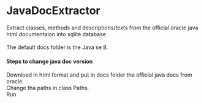# JavaDocExtractor
Extract classes, methods and descriptions/texts from the official oracle java html documentaion into sqlite database
<br>
<br>
The default docs folder is the Java se 8.<br>

#### Steps to change java doc version
Download in html format and put in docs folder the official java docs from oracle. <br>
Change tha paths in class Paths.<br>
Run
